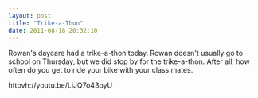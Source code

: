 ```yaml
---
layout: post
title: "Trike-a-Thon"
date: 2011-08-18 20:32:10
---
```

Rowan's daycare had a trike-a-thon today. Rowan doesn't usually go to school on Thursday, but we did stop by for the trike-a-thon. After all, how often do you get to ride your bike with your class mates.

httpvh://youtu.be/LiJQ7o43pyU
